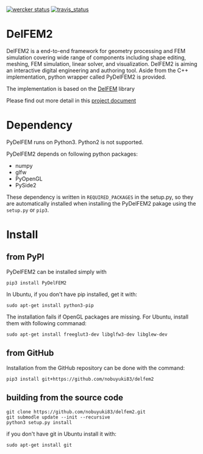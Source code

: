 [![wercker status](https://app.wercker.com/status/03b6d924ec82270e22a04c3584fbf4de/s/master "wercker status")](https://app.wercker.com/project/byKey/03b6d924ec82270e22a04c3584fbf4de)  [![travis_status](https://travis-ci.org/nobuyuki83/delfem2.svg?branch=master)](https://travis-ci.org/nobuyuki83/delfem2)


# DelFEM2

DelFEM2 is a end-to-end framework for geometry processing and FEM simulation covering wide range of components including shape editing, meshing, FEM simulation, linear solver, and visualization. DelFEM2 is aiming an interactive digital engineering and authoring tool. Aside from the C++ implementation, python wrapper called PyDelFEM2 is provided. 

The implementation is based on the [DelFEM](https://github.com/nobuyuki83/DelFEM) library

Please find out more detail in this [project document](https://nobuyuki83.github.io/delfem2/)


# Dependency

PyDelFEM runs on Python3. Python2 is not supported.

PyDelFEM2 depends on following python packages:
- numpy
- glfw
- PyOpenGL  
- PySide2

These dependency is written in ```REQUIRED_PACKAGES``` in the setup.py, so they are automatically installed when installing the PyDelFEM2 pakage using the ```setup.py``` or ```pip3```.


# Install

## from PyPl

PyDelFEM2 can be installed simply with 

```
pip3 install PyDelFEM2
```

In Ubuntu, if you don't have pip installed, get it with:

```
sudo apt-get install python3-pip
```


The installation fails if OpenGL packages are missing. For Ubuntu, install them with following commanad:

```
sudo apt-get install freeglut3-dev libglfw3-dev libglew-dev
```



## from GitHub

Installation from the GitHub repository can be done with the command:
```
pip3 install git+https://github.com/nobuyuki83/delfem2
```


## building from the source code

```
git clone https://github.com/nobuyuki83/delfem2.git
git submodle update --init --recursive
python3 setup.py install
```

if you don't have git in Ubuntu install it with:
```
sudo apt-get install git
```



